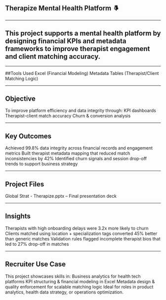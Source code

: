 ## Therapize Mental Health Platform 🨪

---

## This project supports a mental health platform by designing financial KPIs and metadata frameworks to improve therapist engagement and client matching accuracy.

---

##Tools Used
Excel (Financial Modeling)
Metadata Tables (Therapist/Client Matching Logic)

---

## Objective
To improve platform efficiency and data integrity through:
KPI dashboards
Therapist-client match accuracy
Churn & conversion analysis

---

## Key Outcomes
Achieved 99.8% data integrity across financial records and engagement metrics
Built therapist metadata mapping that reduced match inconsistencies by 42%
Identified churn signals and session drop-off trends to support business strategy

---

## Project Files
Global Strat - Therapize.pptx – Final presentation deck

---

## Insights
Therapists with high onboarding delays were 3.2x more likely to churn
Clients matched using location + specialization tags converted 45% better than generic matches
Validation rules flagged incomplete therapist bios that led to 27% drop-off in matches

---

## Recruiter Use Case
This project showcases skills in:
Business analytics for health tech platforms
KPI structuring & financial modeling in Excel
Metadata design & quality enforcement for scalable matching logic
Ideal for roles in product analytics, health data strategy, or operations optimization.

